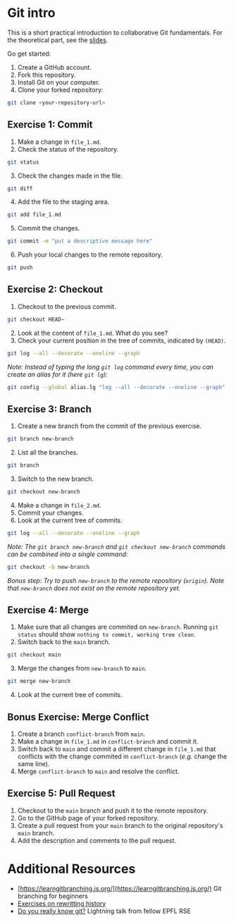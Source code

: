 # Git intro

This is a short practical introduction to collaborative Git fundamentals. For the theoretical part, see the [slides](https://epflch.sharepoint.com/:p:/s/ENAC-IT/EQbIB8F9_1BIhx9TxSRGx-MBUOm4uUa-Ay5uzvb8opRO3g?e=CFzZlJ).

Go get started:
1. Create a GitHub account.
2. Fork this repository.
3. Install Git on your computer.
4. Clone your forked repository:
```bash
git clone <your-repository-url>
```

## Exercise 1: Commit

1. Make a change in `file_1.md`.
2. Check the status of the repository.
```bash
git status
```
3. Check the changes made in the file.
```bash
git diff
```
4. Add the file to the staging area.
```bash
git add file_1.md
```
5. Commit the changes.
```bash
git commit -m "put a descriptive message here"
```
6. Push your local changes to the remote repository.
```bash
git push
```


## Exercise 2: Checkout

1. Checkout to the previous commit.
```bash
git checkout HEAD~
```
2. Look at the content of `file_1.md`. What do you see?
3. Check your current position in the tree of commits, indicated by `(HEAD)`.
```bash
git log --all --decorate --oneline --graph
```

_Note: Instead of typing the long `git log` command every time, you can create an alias for it (here `git lg`):_
```bash
git config --global alias.lg "log --all --decorate --oneline --graph"
```

## Exercise 3: Branch

1. Create a new branch from the commit of the previous exercise.
```bash
git branch new-branch
```
2. List all the branches.
```bash
git branch
```
3. Switch to the new branch.
```bash
git checkout new-branch
```
4. Make a change in `file_2.md`.
5. Commit your changes.
6. Look at the current tree of commits.
```bash
git log --all --decorate --oneline --graph
```

_Note: The `git branch new-branch` and `git checkout new-branch` commands can be combined into a single command:_
```bash
git checkout -b new-branch
```

_Bonus step: Try to push `new-branch` to the remote repository (`origin`). Note that `new-branch` does not exist on the remote repository yet._


## Exercise 4: Merge

1. Make sure that all changes are commited on `new-branch`. Running `git status` should show `nothing to commit, working tree clean`.
2. Switch back to the `main` branch.
```bash
git checkout main
```
3. Merge the changes from `new-branch` to `main`.
```bash
git merge new-branch
```
4. Look at the current tree of commits.


## Bonus Exercise: Merge Conflict

1. Create a branch `conflict-branch` from `main`.
2. Make a change in `file_1.md` in `conflict-branch` and commit it.
3. Switch back to `main` and commit a different change in `file_1.md` that conflicts with the change commited in `conflict-branch` (_e.g._ change the same line).
4. Merge `conflict-branch` to `main` and resolve the conflict.


## Exercise 5: Pull Request

1. Checkout to the `main` branch and push it to the remote repository.
2. Go to the GitHub page of your forked repository.
3. Create a pull request from your `main` branch to the original repository's `main` branch.
4. Add the description and comments to the pull request.


# Additional Resources

- [https://learngitbranching.js.org/](https://learngitbranching.js.org/) Git branching for beginners
- [Exercises on rewritting history](https://learngitbranching.js.org/)
- [Do you really know git?](https://rse.epfl.ch/post/2024-07-10_lightning-talks/20240710-RSE_lightning-Bryan_Perdrizat.pdf) Lightning talk from fellow EPFL RSE

